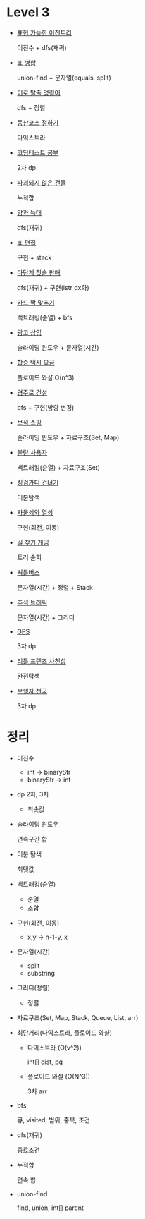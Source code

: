 

# Level 3

* [표현 가능한 이진트리](https://school.programmers.co.kr/learn/courses/30/lessons/150367)

  이진수 + dfs(재귀)

* [표 병합](https://school.programmers.co.kr/learn/courses/30/lessons/150366)

  union-find + 문자열(equals, split)

* [미로 탈출 명령어](https://school.programmers.co.kr/learn/courses/30/lessons/150365)

  dfs + 정렬

* [등산코스 정하기](https://school.programmers.co.kr/learn/courses/30/lessons/118669)

  다익스트라

* [코딩테스트 공부](https://school.programmers.co.kr/learn/courses/30/lessons/118668)

  2차 dp

* [파괴되지 않은 건물](https://school.programmers.co.kr/learn/courses/30/lessons/92344)

  누적합

* [양과 늑대](https://school.programmers.co.kr/learn/courses/30/lessons/92343)

  dfs(재귀)

* [표 편집](https://school.programmers.co.kr/learn/courses/30/lessons/81303)

  구현 + stack

* [다단계 칫솔 판매](https://school.programmers.co.kr/learn/courses/30/lessons/77486)

  dfs(재귀) + 구현(istr dx화)

* [카드 짝 맞추기](https://school.programmers.co.kr/learn/courses/30/lessons/72415)

  백트래킹(순열) + bfs

* [광고 삽입](https://school.programmers.co.kr/learn/courses/30/lessons/72414)

  슬라이딩 윈도우 + 문자열(시간)

* [합승 택시 요금](https://school.programmers.co.kr/learn/courses/30/lessons/72413)

  플로이드 와샬 O(n^3)

* [경주로 건설](https://school.programmers.co.kr/learn/courses/30/lessons/67259)

  bfs + 구현(방향 변경)

* [보석 쇼핑](https://school.programmers.co.kr/learn/courses/30/lessons/67258)

  슬라이딩 윈도우 + 자료구조(Set, Map)

* [불량 사용자](https://school.programmers.co.kr/learn/courses/30/lessons/64064)

  백트래킹(순열) + 자료구조(Set)

* [징검가디 건너기](https://school.programmers.co.kr/learn/courses/30/lessons/64062)

  이분탐색

* [자물쇠와 열쇠](https://school.programmers.co.kr/learn/courses/30/lessons/60059)

  구현(회전, 이동)

* [길 찾기 게임](https://school.programmers.co.kr/learn/courses/30/lessons/42892)

  트리 순회

* [셔틀버스](https://school.programmers.co.kr/learn/courses/30/lessons/17678)

  문자열(시간) + 정렬 + Stack

* [추석 트래픽](https://school.programmers.co.kr/learn/courses/30/lessons/17676)

  문자열(시간) + 그리디

* [GPS](https://school.programmers.co.kr/learn/courses/30/lessons/1837)

  3차 dp

* [리틀 프렌즈 사천성](https://school.programmers.co.kr/learn/courses/30/lessons/1836)

  완전탐색

* [보행자 천국](https://school.programmers.co.kr/learn/courses/30/lessons/1832)

  3차 dp



# 정리

* 이진수

  * int -> binaryStr
  * binaryStr -> int 

* dp 2차, 3차

  * 최솟값

* 슬라이딩 윈도우

  연속구간 합

* 이분 탐색

  최댓값

* 백트래킹(순열)

  * 순열
  * 조합

* 구현(회전, 이동)

  * x,y -> n-1-y, x

* 문자열(시간)

  * split
  * substring

* 그리디(정렬)

  * 정렬

* 자료구조(Set, Map, Stack, Queue, List, arr) 

* 최단거리(다익스트라, 플로이드 와샬)

  * 다익스트라 (O(v^2))

    int[] dist, pq

  * 플로이드 와샬 (O(N^3))

    3차 arr

* bfs

  큐, visited, 범위, 중복, 조건

* dfs(재귀)

  종료조건

* 누적합

  연속 합

* union-find

  find, union, int[] parent





